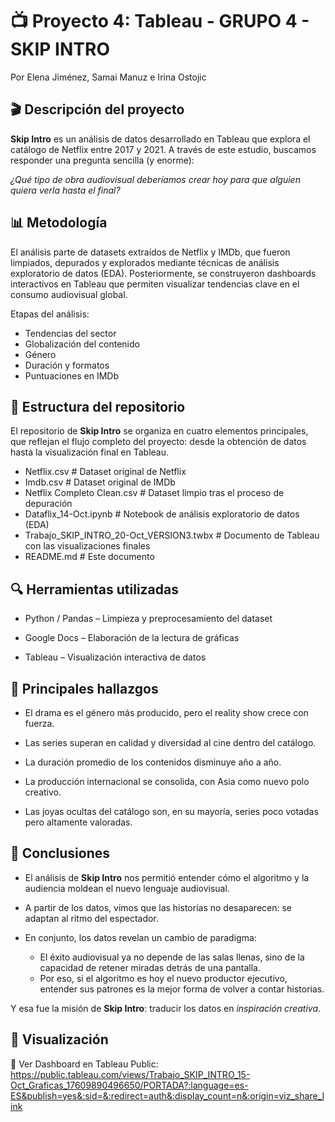 # 📺 Proyecto 4: Tableau - GRUPO 4 - SKIP INTRO
Por Elena Jiménez, Samai Manuz e Irina Ostojic

## 🎬 Descripción del proyecto
__Skip Intro__ es un análisis de datos desarrollado en Tableau que explora el catálogo de Netflix entre 2017 y 2021. A través de este estudio, buscamos responder una pregunta sencilla (y enorme):

_¿Qué tipo de obra audiovisual deberíamos crear hoy para que alguien quiera verla hasta el final?_

## 📊 Metodología

El análisis parte de datasets extraídos de Netflix y IMDb, que fueron limpiados, depurados y explorados mediante técnicas de análisis exploratorio de datos (EDA).
Posteriormente, se construyeron dashboards interactivos en Tableau que permiten visualizar tendencias clave en el consumo audiovisual global.

Etapas del análisis:

- Tendencias del sector
- Globalización del contenido
- Género
- Duración y formatos
- Puntuaciones en IMDb

## 📁 Estructura del repositorio

El repositorio de __Skip Intro__ se organiza en cuatro elementos principales, que reflejan el flujo completo del proyecto: desde la obtención de datos hasta la visualización final en Tableau.
- Netflix.csv                                    # Dataset original de Netflix
- Imdb.csv                                       # Dataset original de IMDb
- Netflix Completo Clean.csv                     # Dataset limpio tras el proceso de depuración
- Dataflix_14-Oct.ipynb                          # Notebook de análisis exploratorio de datos (EDA)
- Trabajo_SKIP_INTRO_20-Oct_VERSION3.twbx        # Documento de Tableau con las visualizaciones finales
- README.md                                      # Este documento

## 🔍 Herramientas utilizadas

- Python / Pandas – Limpieza y preprocesamiento del dataset

- Google Docs – Elaboración de la lectura de gráficas

- Tableau – Visualización interactiva de datos


## 🧭 Principales hallazgos

- El drama es el género más producido, pero el reality show crece con fuerza.

- Las series superan en calidad y diversidad al cine dentro del catálogo.

- La duración promedio de los contenidos disminuye año a año.

- La producción internacional se consolida, con Asia como nuevo polo creativo.

- Las joyas ocultas del catálogo son, en su mayoría, series poco votadas pero altamente valoradas.

## 🧠 Conclusiones

- El análisis de __Skip Intro__ nos permitió entender cómo el algoritmo y la audiencia moldean el nuevo lenguaje audiovisual.

- A partir de los datos, vimos que las historias no desaparecen: se adaptan al ritmo del espectador.

- En conjunto, los datos revelan un cambio de paradigma:
    - El éxito audiovisual ya no depende de las salas llenas, sino de la capacidad de retener miradas detrás de una pantalla.
    - Por eso, si el algoritmo es hoy el nuevo productor ejecutivo, entender sus patrones es la mejor forma de volver a contar historias.

Y esa fue la misión de __Skip Intro__: traducir los datos en _inspiración creativa_.

## 💾 Visualización

🔗 Ver Dashboard en Tableau Public:
https://public.tableau.com/views/Trabajo_SKIP_INTRO_15-Oct_Graficas_17609890496650/PORTADA?:language=es-ES&publish=yes&:sid=&:redirect=auth&:display_count=n&:origin=viz_share_link